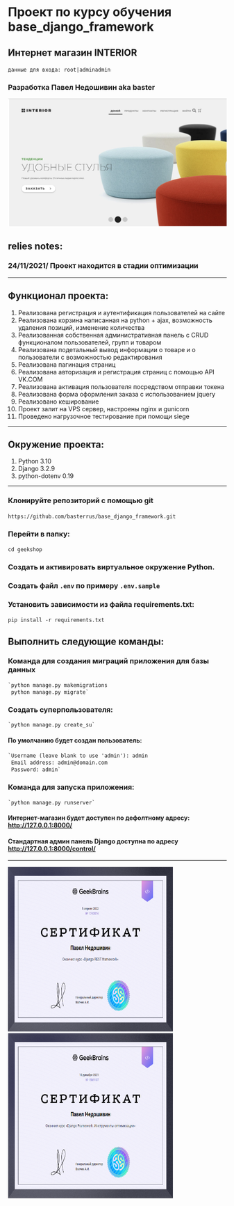 # Проект по курсу обучения base_django_framework
## Интернет магазин INTERIOR
`данные для входа: root|adminadmin`
### Разработка Павел Недошивин aka baster
![img](Screenshot.png)

## relies notes:
### 
### 24/11/2021/ Проект находится в стадии оптимизации
___

## Функционал проекта:
1. Реализована регистрация и аутентификация пользователей на сайте
2. Реализована корзина написанная на python + ajax, возможность удаления позиций, изменение количества
3. Реализованная собственная административная панель с CRUD функционалом пользователей, групп и товаром
4. Реализована подетальный вывод информации о товаре и о пользователи с возможностью редактирования
5. Реализована пагинация страниц
6. Реализована авторизация и регистрация страниц с помощью API VK.COM
7. Реализована активация пользователя посредством отправки токена
8. Реализована форма оформления заказа с использованием jquery
9. Реализовано кеширование
10. Проект залит на VPS сервер, настроены nginx и gunicorn
11. Проведено нагрузочное тестирование при помощи siege


___

## Окружение проекта:
1. Python 3.10
2. Django 3.2.9
3. python-dotenv 0.19
___

### Клонируйте репозиторий с помощью git

`https://github.com/basterrus/base_django_framework.git`

### Перейти в папку:

`cd geekshop`

### Создать и активировать виртуальное окружение Python.

### Создать файл `.env` по примеру `.env.sample`

### Установить зависимости из файла requirements.txt:
`pip install -r requirements.txt`

## Выполнить следующие команды:
### Команда для создания миграций приложения для базы данных
    `python manage.py makemigrations
     python manage.py migrate`
 
### Cоздать суперпользователя:
    `python manage.py create_su`
#### По умолчанию будет создан пользователь:

    `Username (leave blank to use 'admin'): admin
     Email address: admin@domain.com
     Password: admin`
     
### Команда для запуска приложения:
    `python manage.py runserver`
#### Интернет-магазин будет доступен по дефолтному адресу: http://127.0.0.1:8000/
#### Стандартная админ панель Django доступна по адресу http://127.0.0.1:8000/control/
 
___
<img src="Screenshot_9.png" width="380" height="380" /> <img src="Screenshot_12.png" width="380" height="380" />


